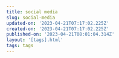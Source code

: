 ```yaml
---
title: social media
slug: social-media
updated-on: '2023-04-21T07:17:02.225Z'
created-on: '2023-04-21T07:17:02.225Z'
published-on: '2023-04-21T08:01:04.314Z'
layout: '[tags].html'
tags: tags
---
```



